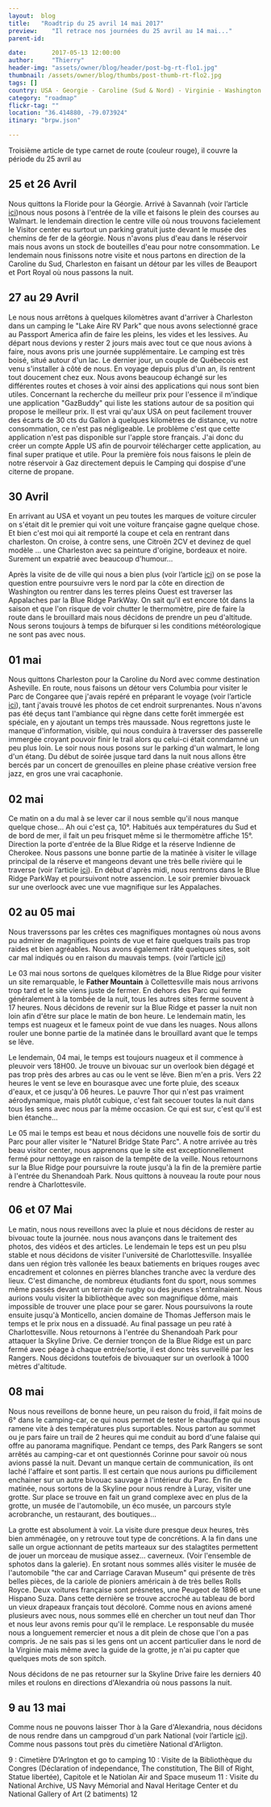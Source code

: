 ```yaml
---
layout:  blog
title:   "Roadtrip du 25 avril 14 mai 2017"
preview:    "Il retrace nos journées du 25 avril au 14 mai..."
parent-id:  

date:       2017-05-13 12:00:00
author:     "Thierry"
header-img: "assets/owner/blog/header/post-bg-rt-flo1.jpg"
thumbnail: /assets/owner/blog/thumbs/post-thumb-rt-flo2.jpg
tags: []
country: USA - Georgie - Caroline (Sud & Nord) - Virginie - Washington DC - Maryland
category: "roadmap"
flickr-tag: ""
location: "36.414880, -79.073924"
itinary: "brpw.json"

---
```


Troisième article de type carnet de route (couleur rouge), il couvre la période du 25 avril au 


## 25 et 26 Avril

Nous quittons la Floride pour la Géorgie. Arrivé à Savannah (voir l’article <a href="{{site.baseurl}}{% post_url 2017-04-26-usa-georgie-savannah %}">ici</a>)nous nous posons à l'entrée de la ville et faisons le plein des courses au Walmart. le lendemain direction le centre ville où nous trouvons facielement le Visitor center eu surtout un parking gratuit juste devant le musée des chemins de fer de la géorgie. Nous n'avons plus d'eau dans le réservoir mais nous avons un stock de bouteilles d'eau pour notre consommation. Le lendemain nous finissons notre visite et nous partons en direction de la Caroline du Sud, Charleston en faisant un détour par les villes de Beauport et Port Royal où nous passons la nuit.  

## 27 au 29 Avril

Le nous nous arrêtons à quelques kilomètres avant d'arriver à Charleston dans un camping le "Lake Aire RV Park" que nous avons selectionné grace au Passport America afin de faire les pleins, les vides et les lessives. Au départ nous devions y rester 2 jours mais avec tout ce que nous avions à faire, nous avons pris une journée supplémentaire. Le camping est très boisé, situé autour d'un lac. Le dernier jour, un couple de Québecois est venu s'installer à côté de nous. En voyage depuis plus d'un an, ils rentrent tout doucement chez eux. Nous avons beaucoup échangé sur les différentes routes et choses à voir ainsi des applications qui nous sont bien utiles. Concernant la recherche du meilleur prix pour l'essence il m'indique une application "GazBuddy" qui liste les stations autour de sa position qui propose le meilleur prix. Il est vrai qu'aux USA on peut facilement trouver des écarts de 30 cts du Gallon à quelques kilomètres de distance, vu notre consommation, ce n'est pas négligeable. Le problème c'est que cette application n'est pas disponible sur l'apple store français. J'ai donc du créer un compte Apple US afin de pourvoir télécharger cette application, au final super pratique et utile. Pour la première fois nous faisons le plein de notre réservoir à Gaz directement depuis le Camping qui dospise d'une citerne de propane.  

## 30 Avril

En arrivant au USA et voyant un peu toutes les marques de voiture circuler on s'était dit le premier qui voit une voiture française gagne quelque chose. Et bien c'est moi qui ait remporté la coupe et cela en rentrant dans charleston. On croise, à contre sens, une Citroën 2CV et devinez de quel modèle ... une Charleston avec sa peinture d'origine, bordeaux et noire. Surement un expatrié avec beaucoup d'humour...  

Après la visite de de ville qui nous a bien plus (voir l’article <a href="{{site.baseurl}}{% post_url 2017-04-30-usa-caroline-du-sud-charleston %}">ici</a>) on se pose la question entre poursuivre vers le nord par la côte en direction de Washington ou rentrer dans les terres pleins Ouest est traverser las Appalaches par la Blue Ridge ParkWay. On sait qu'il est encore tôt dans la saison et que l'on risque de voir chutter le thermomètre, pire de faire la route dans le brouillard mais nous décidons de prendre un peu d'altitude. Nous serons toujours à temps de bifurquer si les conditions météorologique ne sont pas avec nous.  


## 01 mai

Nous quittons Charleston pour la Caroline du Nord avec comme destination Asheville. En route, nous faisons un détour vers Columbia pour visiter le Parc de Congaree que j'avais repéré en préparant le voyage (voir l’article <a href="{{site.baseurl}}{% post_url 2017-05-01-usa-caroline-du-sud-congaree %}">ici</a>), tant j'avais trouvé les photos de cet endroit surprenantes. Nous n'avons pas été deçus tant l'ambiance qui règne dans cette forêt immergée est spéciale, en y ajoutant un temps très maussade. Nous regrettons juste le manque d'information, visible, qui nous conduira à traversser des passerelle immergée croyant pouvoir finir le trail alors qu celui-ci était conmdamné un peu plus loin.
Le soir nous nous posons sur le parking d'un walmart, le long d'un étang. Du début de soirée jusque tard dans la nuit nous allons être bercés par un concert de grenouilles en pleine phase créative version free jazz, en gros une vrai cacaphonie.   


## 02 mai

Ce matin on a du mal à se lever car il nous semble qu'il nous manque quelque chose... Ah oui c'est ça, 10°. Habitués aux températures du Sud et de bord de mer, il fait un peu frisquet même si le thermomètre affiche 15°. Direction la porte d'entrée de la Blue Ridge et la réserve Indienne de Cherokee. Nous passons une bonne partie de la matinée à visiter le village principal de la réserve et mangeons devant une très belle rivière qui le traverse (voir l’article <a href="{{site.baseurl}}{% post_url 2017-05-02-usa-caroline-du-nord-cherokee %}">ici</a>). En début d'après midi, nous rentrons dans le Blue Ridge ParkWay et poursuivont notre assencion. Le soir premier bivouack sur une overloock avec une vue magnifique sur les Appalaches.  

## 02 au 05 mai

Nous traverssons par les crêtes ces magnifiques montagnes où nous avons pu admirer de magnifiques points de vue et faire quelques trails pas trop raides et bien agréables. Nous avons également râté quelques sites, soit car mal indiqués ou en raison du mauvais temps. (voir l’article <a href="{{site.baseurl}}{% post_url 2017-05-05-usa-caroline-du-nord-blue-ridge %}">ici</a>)  

Le 03 mai nous sortons de quelques kilomètres de la Blue Ridge pour visiter un site remarquable, le **Father Mountain** à Collettesville mais nous arrivons trop tard et le site viens juste de fermer. En dehors des Parc qui ferme généralement à la tombée de la nuit, tous les autres sites ferme souvent à 17 heures. Nous décidons de revenir sur la Blue Ridge et passer la nuit non loin afin d'être sur place le matin de bon heure. Le lendemain matin, les temps est nuageux et le fameux point de vue dans les nuages. Nous allons rouler une bonne partie de la matinée dans le brouillard avant que le temps se lêve.   

Le lendemain, 04 mai, le temps est toujours nuageux et il commence à pleuvoir vers 18H00. Je trouve un bivouac sur un overlook bien dégagé et pas trop près des arbres au cas ou le vent se lêve. Bien m'en a pris. Vers 22 heures le vent se leve en bourasque avec une forte pluie, des sceaux d'eaux, et ce jusqu'à 06 heures. Le pauvre Thor qui n'est pas vraiment aérodynamique, mais plutôt cubique, c'est fait secouer toutes la nuit dans tous les sens avec nous par la même occasion. Ce qui est sur, c'est qu'il est bien étanche...   

Le 05 mai le temps est beau et nous décidons une nouvelle fois de sortir du Parc pour aller visiter le "Naturel Bridge State Parc". A notre arrivée au très beau visitor center, nous apprenons que le site est exceptionnellement fermé pour nettoyage en raison de la tempête de la veille. Nous retournons sur la Blue Ridge pour poursuivre la route jusqu'à la fin de la première partie à l'entrée du Shenandoah Park. Nous quittons à nouveau la route pour nous rendre à Charlottesvile.  

## 06 et 07 Mai

Le matin, nous nous reveillons avec la pluie et nous décidons de rester au bivouac toute la journée. nous nous avançons dans le traitement des photos, des vidéos et des articles. Le lendemain le teps est un peu plsu stable et nous décidons de visiter l'université de Charlottesville. Insyallée dans uen région très vallonée les beaux batiements en briques rouges avec encadrement et colonnes en pièrres blanches tranche avec la verdure des lieux. C'est dimanche, de nombreux étudiants font du sport, nous sommes même passés devant un terrain de rugby ou des jeunes s'entraînaient. Nous aurions voulu visiter la bibliothèque avec son magnifique dôme, mais impossible de trouver une place pour se garer. Nous poursuivons la route ensuite jusqu'à Monticello, ancien domaine de Thomas Jefferson mais le temps et le prix nous en a dissuadé. Au final passage un peu raté à Charlottesville. Nous retournons à l'entrée du Shenandoah Park pour attaquer la Skyline Drive. Ce dernier tronçon de la Blue Ridge est un parc fermé avec péage à chaque entrée/sortie, il est donc très surveillé par les Rangers. Nous décidons toutefois de bivouaquer sur un overlook à 1000 mètres d'altitude.  

## 08 mai

Nous nous reveillons de bonne heure, un peu raison du froid, il fait moins de 6° dans le camping-car, ce qui nous permet de tester le chauffage qui nous ramene vite à des températures plus suportables. Nous parton au sommet ou je pars faire un trail de 2 heures qui me conduit au bord d'une falaise qui offre au panorama magnifique. Pendant ce temps, des Park Rangers se sont arrêtés au camping-car et ont questionnés Corinne pour savoir où nous avions passé la nuit. Devant un manque certain de communication, ils ont laché l'affaire et sont partis. Il est certain que nous aurions pu difficilement enchainer sur un autre bivouac sauvage à l'intérieur du Parc. En fin de matinée, nous sortons de la Skyline pour nous rendre à Luray, visiter une grotte. Sur place se trouve en fait un grand complexe avec en plus de la grotte, un musée de l'automobile, un éco musée, un parcours style acrobranche, un restaurant, des boutiques...    

La grotte est absolument à voir. La visite dure presque deux heures, très bien amménagée, on y retrouve tout type de concrétions. A la fin dans une salle un orgue actionnant de petits marteaux sur des stalagtites permettent de jouer un morceau de musique assez... caverneux. (Voir l'ensemble de sphotos dans la galerie). En srotant nous sommes allés visiter le musée de l'automobile "the car and Carriage Caravan Museum" qui présente de très belles pièces, de la cariole de pioniers américain à de très belles Rolls Royce. Deux voitures française sont présnetes, une Peugeot de 1896 et une Hispano Suza. Dans cette dernière se trouve accroché au tableau de bord un vieux drapeaux français tout décoloré. Comme nous en avions amené plusieurs avec nous, nous sommes ellé en chercher un tout neuf dan Thor et nous leur avons remis pour qu'il le remplace. Le responsable du musée nous a longuement remercier et nous a dit plein de chose que l'on a pas compris. Je ne sais pas si les gens ont un accent particulier dans le nord de la Virginie mais même avec la guide de la grotte, je n'ai pu capter que quelques mots de son spitch.  

Nous décidons de ne pas retourner sur la Skyline Drive faire les derniers 40 miles et roulons en directions d'Alexandria où nous passons la nuit.   

## 9 au 13 mai

Comme nous ne pouvons laisser Thor à la Gare d'Alexandria, nous décidons de nous rendre dans un campgroud d'un park National (voir l’article <a href="{{site.baseurl}}{% post_url 2017-05-13-usa-washington-rv %}">ici</a>). Comme nous passons tout près du cimetière National d'Arligton.   
  
9 : Cimetière D'Arlngton et go to camping
10 : Visite de la Bibliothèque du Congres (Déclaration of independance, The constitution, The Bill of Right, Statue libertée), Capitole et le Natiolan Air and Space museum
11 : Visite du National Archive, US Navy Mémorial and Naval Heritage Center et du National Gallery of Art (2 batiments)
12 